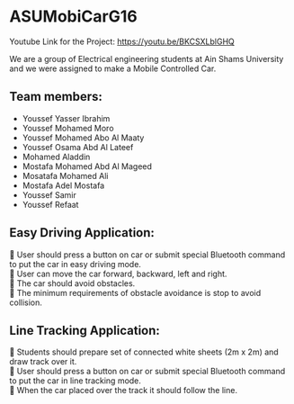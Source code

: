 # ASUMobiCarG16
Youtube Link for the Project: https://youtu.be/BKCSXLblGHQ 

We are a group of Electrical engineering students at Ain Shams University and we were assigned to make a Mobile Controlled Car. 

Team members:
---
- Youssef Yasser Ibrahim				
- Youssef Mohamed Moro				
- Youssef Mohamed Abo Al Maaty 			
- Youssef Osama Abd Al Lateef		   		 
- Mohamed Aladdin  
- Mostafa Mohamed Abd Al Mageed  
- Mosatafa Mohamed Ali  
- Mostafa Adel Mostafa  
- Youssef Samir  
- Youssef Refaat  


Easy Driving Application:
---
	User should press a button on car or submit special Bluetooth command to put the car in easy driving mode.  
	User can move the car forward, backward, left and right.  
	The car should avoid obstacles.   
	The minimum requirements of obstacle avoidance is stop to avoid collision.

Line Tracking Application:
---
	Students should prepare set of connected white sheets (2m x 2m) and draw track over it.  
	User should press a button on car or submit special Bluetooth command to put the car in line tracking mode.  
	When the car placed over the track it should follow the line.  
